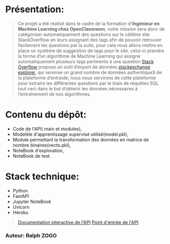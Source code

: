 # Présentation:

> Ce projet a été réalisé dans le cadre de la formation d'**Ingénieur en Machine Learning chez OpenClassroom**, notre mission sera donc de catégoriser automatiquement des questions sur le célèbre site StackOverflow en leurs assignant des tags afin de pouvoir retrouver facilement les questions par la suite, pour cela nous allons mettre en place un système de suggestion de tags pour le site, celui-ci prendra la forme d’un algorithme de Machine Learning qui assigne automatiquement plusieurs tags pertinents à une question
[Stack Overflow](https://stackoverflow.com/) propose un outil d’export de données [stackexchange explorer](https://data.stackexchange.com/stackoverflow/queries), qui recense un grand nombre de données authentiqueS de la plateforme d’entraide, nous nous servirons de cette plateforme pour extraire les différentes questions par le biais de requêtes SQL tout ceci dans le but d’obtenir les données nécessaires à l’entraînement de nos algorithmes. 

# Contenu du dépôt:

+ Code de l'API( main et modules),
+ Modelèle d'apprentissage supervisé utilisé(model.pkl),
+ Module permettant la transformation des données en matrice de nombre binaires(vecto.pkl),
+ NoteBook d'exploration,
+ NoteBook de test.

# Stack technique:

+ Python
+ FastAPI
+ Jupyter NoteBook
+ Uvicorn
+ Heroku



> [Documentation interactive de l'API](http://127.0.0.1:8000/docs)
> [Point d'entrée de l'API](http://127.0.0.1:8000/)

### Auteur: Ralph ZOGO